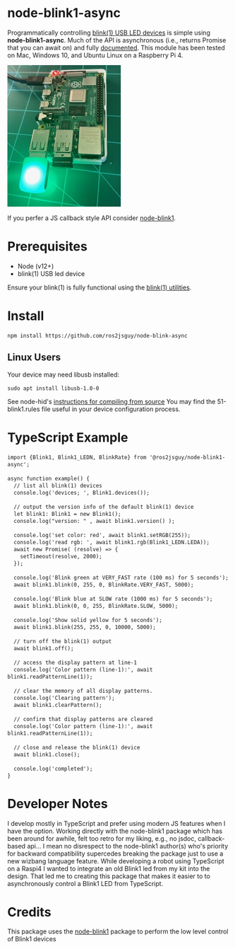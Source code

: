 # node-blink1-async

Programmatically controlling [blink(1) USB LED devices](https://blink1.thingm.com/) is simple using **node-blink1-async**. Much of the API is asynchronous (i.e., returns Promise that you can await on) and fully [documented](https://ros2jsguy.github.io/node-blink1-async/). This module has been tested on Mac, Windows 10, and Ubuntu Linux on a Raspberry Pi 4. 

![blink(1) USB led on raspberry pi 4](docs/blink1-raspi.jpg "blink(1) USB led on raspberry pi 4")


If you perfer a JS callback style API consider [node-blink1](https://www.npmjs.com/package/node-blink1). 


# Prerequisites
* Node (v12+)
* blink(1) USB led device

Ensure your blink(1) is fully functional using the [blink(1) utilities](https://blink1.thingm.com/downloads/). 

# Install
```
npm install https://github.com/ros2jsguy/node-blink-async
```

## Linux Users
Your device may need libusb installed:
```
sudo apt install libusb-1.0-0
```

See node-hid's [instructions for compiling from source](https://github.com/node-hid/node-hid#compiling-from-source)
You may find the 51-blink1.rules file useful in your device configuration process. 

# TypeScript Example
```
import {Blink1, Blink1_LEDN, BlinkRate} from '@ros2jsguy/node-blink1-async';

async function example() {
  // list all blink(1) devices
  console.log('devices; ', Blink1.devices());

  // output the version info of the default blink(1) device
  let blink1: Blink1 = new Blink1();
  console.log("version: " , await blink1.version() );

  console.log('set color: red', await blink1.setRGB(255));
  console.log('read rgb: ', await blink1.rgb(Blink1_LEDN.LEDA));
  await new Promise( (resolve) => {
    setTimeout(resolve, 2000);    
  });

  console.log('Blink green at VERY_FAST rate (100 ms) for 5 seconds');
  await blink1.blink(0, 255, 0, BlinkRate.VERY_FAST, 5000);
  
  console.log('Blink blue at SLOW rate (1000 ms) for 5 seconds');
  await blink1.blink(0, 0, 255, BlinkRate.SLOW, 5000);

  console.log('Show solid yellow for 5 seconds');
  await blink1.blink(255, 255, 0, 10000, 5000);

  // turn off the blink(1) output
  await blink1.off();

  // access the display pattern at line-1
  console.log('Color pattern (line-1):', await blink1.readPatternLine(1));

  // clear the memory of all display patterns.
  console.log('Clearing pattern');
  await blink1.clearPattern();

  // confirm that display patterns are cleared
  console.log('Color pattern (line-1):', await blink1.readPatternLine(1));

  // close and release the blink(1) device
  await blink1.close();

  console.log('completed');
}
```

# Developer Notes
I develop mostly in TypeScript and prefer using modern JS features when I have the option. 
Working directly with the node-blink1 package which has been around for awhile, felt too
retro for my liking, e.g., no jsdoc, callback-based api... 
I mean no disrespect to the node-blink1 author(s) who's priority 
for backward compatibility supercedes breaking the package just to use a new
wizbang language feature. While developing a robot using TypeScript 
on a Raspi4 I wanted to integrate an old Blink1 led from my kit
into the design. That led me to creating this package that makes it easier to 
to asynchronously control a Blink1 LED from TypeScript.

# Credits
This package uses the [node-blink1](https://www.npmjs.com/package/node-blink1) package to perform the low level control of Blink1 devices